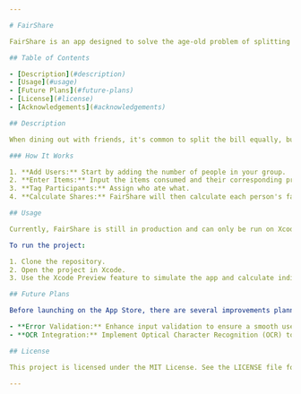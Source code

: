 ```yaml
---

# FairShare

FairShare is an app designed to solve the age-old problem of splitting bills fairly when dining out with friends. The app ensures that everyone pays their fair share, not just an equal share, making group dining experiences more equitable.

## Table of Contents

- [Description](#description)
- [Usage](#usage)
- [Future Plans](#future-plans)
- [License](#license)
- [Acknowledgements](#acknowledgements)

## Description

When dining out with friends, it's common to split the bill equally, but this isn't always fair if some people eat significantly less. FairShare addresses this by allowing users to accurately itemize what was consumed and 'who ate what', ensuring the bill is divided equitably.

### How It Works

1. **Add Users:** Start by adding the number of people in your group.
2. **Enter Items:** Input the items consumed and their corresponding prices.
3. **Tag Participants:** Assign who ate what.
4. **Calculate Shares:** FairShare will then calculate each person's fair share based on what they consumed.

## Usage

Currently, FairShare is still in production and can only be run on Xcode. You can use the generated Preview to input all necessary information and calculate the costs.

To run the project:

1. Clone the repository.
2. Open the project in Xcode.
3. Use the Xcode Preview feature to simulate the app and calculate individual costs.

## Future Plans

Before launching on the App Store, there are several improvements planned:

- **Error Validation:** Enhance input validation to ensure a smooth user experience.
- **OCR Integration:** Implement Optical Character Recognition (OCR) to allow users to take a photo of their receipt. The app will automatically read and input the data, which the user can then validate.

## License

This project is licensed under the MIT License. See the LICENSE file for more details.

---
```


